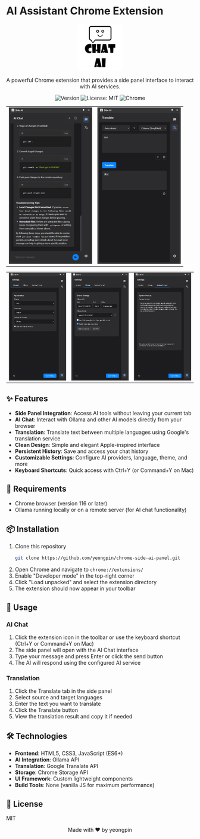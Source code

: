 # AI Assistant Chrome Extension

<div align="center">

<img src="assets/icon128.png" alt="Logo" width="124" height="124">

A powerful Chrome extension that provides a side panel interface to interact with AI services.

![Version](https://img.shields.io/badge/version-1.0.0-blue.svg?cacheSeconds=2592000)
![License: MIT](https://img.shields.io/badge/License-MIT-yellow.svg)
![Chrome](https://img.shields.io/badge/Chrome-v116+-green.svg)

</div>

<div align="center">

<table>
<tr>
<td>
<img src="images/product_2025-04-08_13-07-15.png" alt="Logo" width="224" >
</td>
<td>
<img src="images/product_2025-04-08_13-07-54.png" alt="Logo" width="224" >
</td>
</table>
<table>
<td>
<img src="images/product_2025-04-08_13-08-36.png" alt="Logo" width="324" >
</td>
<td>
<img src="images/product_2025-04-08_13-08-42.png" alt="Logo" width="324" >
</td>
<td>
<img src="images/product_2025-04-08_13-08-47.png" alt="Logo" width="324" >
</td>
</tr>
</table>

</div>

## ✨ Features

- **Side Panel Integration**: Access AI tools without leaving your current tab
- **AI Chat**: Interact with Ollama and other AI models directly from your browser
- **Translation**: Translate text between multiple languages using Google's translation service
- **Clean Design**: Simple and elegant Apple-inspired interface
- **Persistent History**: Save and access your chat history
- **Customizable Settings**: Configure AI providers, language, theme, and more
- **Keyboard Shortcuts**: Quick access with Ctrl+Y (or Command+Y on Mac)

## 🔧 Requirements

- Chrome browser (version 116 or later)
- Ollama running locally or on a remote server (for AI chat functionality)

## 📦 Installation

1. Clone this repository
   ```bash
   git clone https://github.com/yeongpin/chrome-side-ai-panel.git
   ```
2. Open Chrome and navigate to `chrome://extensions/`
3. Enable "Developer mode" in the top-right corner
4. Click "Load unpacked" and select the extension directory
5. The extension should now appear in your toolbar

## 🚀 Usage

### AI Chat

1. Click the extension icon in the toolbar or use the keyboard shortcut (Ctrl+Y or Command+Y on Mac)
2. The side panel will open with the AI Chat interface
3. Type your message and press Enter or click the send button
4. The AI will respond using the configured AI service

### Translation

1. Click the Translate tab in the side panel
2. Select source and target languages
3. Enter the text you want to translate
4. Click the Translate button
5. View the translation result and copy it if needed

## 🛠️ Technologies

- **Frontend**: HTML5, CSS3, JavaScript (ES6+)
- **AI Integration**: Ollama API
- **Translation**: Google Translate API
- **Storage**: Chrome Storage API
- **UI Framework**: Custom lightweight components
- **Build Tools**: None (vanilla JS for maximum performance)

## 📄 License

MIT


<div align="center">
Made with ❤️ by yeongpin
</div>